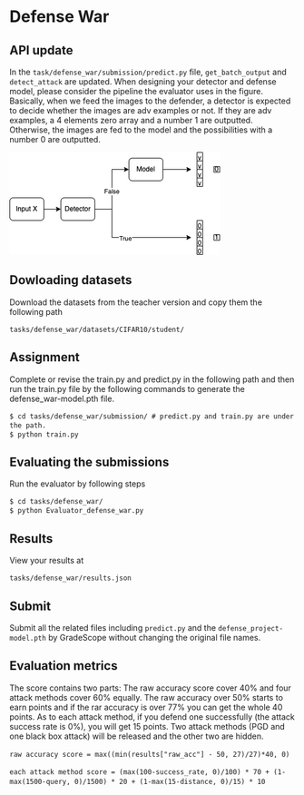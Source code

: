 # Defense War

## API update
In the `task/defense_war/submission/predict.py` file, `get_batch_output` and `detect_attack` are updated. When designing your detector and defense model, please consider the pipeline the evaluator uses in the figure. Basically, when we feed the images to the defender, a detector is expected to decide whether the images are adv examples or not. If they are adv examples, a 4 elements zero array and a number 1 are outputted. Otherwise, the images are fed to the model and the possibilities with a  number 0 are outputted.

![predict_pipeline](Maestro_NewAPI.drawio.png)

## Dowloading datasets
Download the datasets from the teacher version and copy them the following path
```
tasks/defense_war/datasets/CIFAR10/student/
```

## Assignment
Complete or revise the train.py and predict.py in the following path and then run the train.py file by the following commands to generate the defense_war-model.pth file.
```
$ cd tasks/defense_war/submission/ # predict.py and train.py are under the path.
$ python train.py
```

## Evaluating the submissions
Run the evaluator by following steps
```
$ cd tasks/defense_war/
$ python Evaluator_defense_war.py
```


## Results
View your results at
```
tasks/defense_war/results.json
```
## Submit
Submit all the related files including `predict.py` and the `defense_project-model.pth` by GradeScope without changing the original file names.

## Evaluation metrics
The score contains two parts: The raw accuracy score cover 40% and four attack methods cover 60% equally. The raw accuracy over 50% starts to earn points and if the rar accuracy is over 77% you can get the whole 40 points. As to each attack method, if you defend one successfully (the attack success rate is 0%), you will get 15 points. Two attack methods (PGD and one black box attack) will be released and the other two are hidden.

`raw accuracy score = max((min(results["raw_acc"] - 50, 27)/27)*40, 0)`

`each attack method score = (max(100-success_rate, 0)/100) * 70 + (1-max(1500-query, 0)/1500) * 20 + (1-max(15-distance, 0)/15) * 10`
